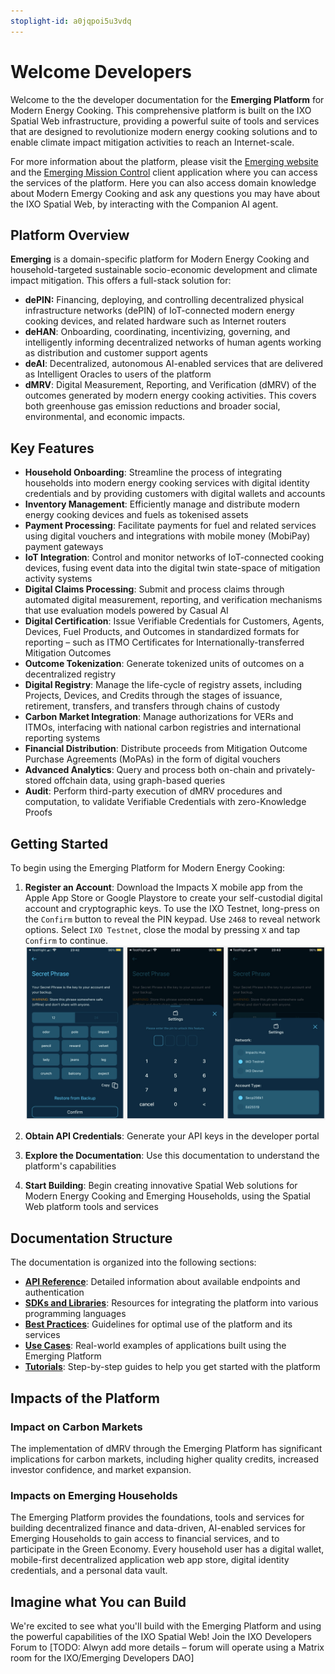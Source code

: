 ```yaml
---
stoplight-id: a0jqpoi5u3vdq
---
```


# Welcome Developers

Welcome to the the developer documentation for the **Emerging Platform** for Modern Energy Cooking. This comprehensive platform is built on the IXO Spatial Web infrastructure, providing a powerful suite of tools and services that are designed to revolutionize modern energy cooking solutions and to enable climate impact mitigation activities to reach an Internet-scale.

For more information about the platform, please visit the [Emerging website](https://emerging.eco) and the [Emerging Mission Control](https://app.emerging.eco) client application where you can access the services of the platform. Here you can also access domain knowledge about Modern Emergy Cooking and ask any questions you may have about the IXO Spatial Web, by interacting with the Companion AI agent.


## Platform Overview

**Emerging** is a domain-specific platform for Modern Energy Cooking and household-targeted sustainable socio-economic development and climate impact mitigation. 
This offers a full-stack solution for:
- **dePIN:** Financing, deploying, and controlling decentralized physical infrastructure networks (dePIN) of IoT-connected modern energy cooking devices, and related hardware such as Internet routers
- **deHAN**: Onboarding, coordinating, incentivizing, governing, and intelligently informing decentralized networks of human agents working as distribution and customer support agents
- **deAI**: Decentralized, autonomous AI-enabled services that are delivered as Intelligent Oracles to users of the platform
- **dMRV**: Digital Measurement, Reporting, and Verification (dMRV) of the outcomes generated by modern energy cooking activities. This covers both greenhouse gas emission reductions and broader social, environmental, and economic impacts.

## Key Features

- **Household Onboarding**: Streamline the process of integrating households into modern energy cooking services with digital identity credentials and by providing customers with digital wallets and accounts
- **Inventory Management**: Efficiently manage and distribute modern energy cooking devices and fuels as tokenised assets
- **Payment Processing**: Facilitate payments for fuel and related services using digital vouchers and integrations with mobile money (MobiPay) payment gateways
- **IoT Integration**: Control and monitor networks of IoT-connected cooking devices, fusing event data into the digital twin state-space of mitigation activity systems
- **Digital Claims Processing**: Submit and process claims through automated digital measurement, reporting, and verification mechanisms that use evaluation models powered by Casual AI
- **Digital Certification**: Issue Verifiable Credentials for Customers, Agents, Devices, Fuel Products, and Outcomes in standardized formats for reporting – such as ITMO Certificates for Internationally-transferred Mitigation Outcomes
- **Outcome Tokenization**: Generate tokenized units of outcomes on a decentralized registry
- **Digital Registry**: Manage the life-cycle of registry assets, including Projects, Devices, and Credits through the stages of issuance, retirement, transfers, and transfers through chains of custody
- **Carbon Market Integration**: Manage authorizations for VERs and ITMOs, interfacing with national carbon registries and international reporting systems
- **Financial Distribution**: Distribute proceeds from Mitigation Outcome Purchase Agreements (MoPAs) in the form of digital vouchers
- **Advanced Analytics**: Query and process both on-chain and privately-stored offchain data, using graph-based queries
- **Audit**: Perform third-party execution of dMRV procedures and computation, to validate Verifiable Credentials with zero-Knowledge Proofs

## Getting Started

To begin using the Emerging Platform for Modern Energy Cooking:

1. **Register an Account**: Download the Impacts X mobile app from the Apple App Store or Google Playstore to create your self-custodial digital account and cryptographic keys. To use the IXO Testnet, long-press on the `Confirm` button to reveal the PIN keypad. Use `2468` to reveal network options. Select `IXO Testnet`, close the modal by pressing `X` and tap `Confirm` to continue.
![CleanShot 2024-11-29 at 07.06.06@2x.png](<../../assets/images/CleanShot 2024-11-29 at 07.06.06@2x.png>)

2. **Obtain API Credentials**: Generate your API keys in the developer portal
3. **Explore the Documentation**: Use this documentation to understand the platform's capabilities
4. **Start Building**: Begin creating innovative Spatial Web solutions for Modern Energy Cooking and Emerging Households, using the Spatial Web platform tools and services

## Documentation Structure

The documentation is organized into the following sections:

- [**API Reference**](../../API-Reference-Overview.md): Detailed information about available endpoints and authentication
- [**SDKs and Libraries**](../../SDKs-and-Articles-Overview.md): Resources for integrating the platform into various programming languages
- [**Best Practices**](../../Best-Practices-Overview.md): Guidelines for optimal use of the platform and its services
- [**Use Cases**](../../Use-Cases-Overview.md): Real-world examples of applications built using the Emerging Platform
- [**Tutorials**](../../Tutorials-Overview.md): Step-by-step guides to help you get started with the platform

## Impacts of the Platform

### Impact on Carbon Markets

The implementation of dMRV through the Emerging Platform has significant implications for carbon markets, including higher quality credits, increased investor confidence, and market expansion.

### Impacts on Emerging Households

The Emerging Platform provides the foundations, tools and services for building decentralized finance and data-driven, AI-enabled services for Emerging Households to gain access to financial services, and to participate in the Green Economy. Every household user has a digital wallet, mobile-first decentralized application web app store, digital identity credentials, and a personal data vault.

## Imagine what You can Build

We're excited to see what you'll build with the Emerging Platform and using the powerful capabilities of the IXO Spatial Web!
Join the IXO Developers Forum to [TODO: Alwyn add more details – forum will operate using a Matrix room for the IXO/Emerging Developers DAO] 

